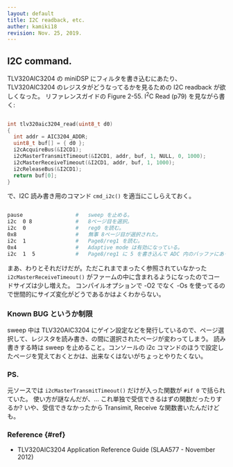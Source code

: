 ```yaml
---
layout: default
title: I2C readback, etc.
auther: kamiki18
revision: Nov. 25, 2019.
---
```


## I2C command.


TLV320AIC3204 の miniDSP にフィルタを書き込むにあたり、TLV320AIC3204 のレジスタがどうなってるかを見るための I2C readback が欲しくなった。
リファレンスガイドの Figure 2-55. I<sup>2</sup>C Read (p79) を見ながら書く:

~~~ c

int tlv320aic3204_read(uint8_t d0)
{
  int addr = AIC3204_ADDR;
  uint8_t buf[] = { d0 };
  i2cAcquireBus(&I2CD1);
  i2cMasterTransmitTimeout(&I2CD1, addr, buf, 1, NULL, 0, 1000);
  i2cMasterReceiveTimeout(&I2CD1, addr, buf, 1, 1000);
  i2cReleaseBus(&I2CD1);
  return buf[0];
}

~~~

で、I2C 読み書き用のコマンド `cmd_i2c()` を適当にこしらえておく。

~~~ sh

pause                 #   sweep を止める。
i2c  0 8              #   8ページ目を選択。
i2c  0                #   reg0 を読む。
0x8                   #   無事 8ページ目が選択された。
i2c  1                #   Page8/reg1 を読む。
0x4                   #   Adaptive mode は有効になっている。
i2c  1  5             #   Page8/reg1 に 5 を書き込んで ADC 内のバッファにあったフィルタデータを miniDSP に送り込む。 

~~~

まあ、わりとそれだけだが。ただこれまでまったく参照されていなかった `i2cMasterReceiveTimeout()`
がファームの中に含まれるようになったのでコードサイズは少し増えた。
コンパイルオプションで -O2 でなく -Os を使ってるので世間的にサイズ変化がどうであるかはよくわからない。


### Known BUG というか制限

sweep 中は TLV320AIC3204 にゲイン設定などを発行しているので、ページ選択して、レジスタを読み書き、の間に選択されたページが変わってしまう。
読み書きする時は sweep を止めること。コンソールの i2c コマンドのほうで設定したページを覚えておくとかは、出来なくはないがちょっとやりたくない。


### PS.

元ソースでは `i2cMasterTransmitTimeout()` だけが入った関数が `#if 0` で括られていた。
使い方が謎なんだが、... これ単独で受信できるはずの関数だったりするか?
いや、受信できなかったから Transimit, Receive な関数書いたんだけども。


### Reference {#ref}

 * TLV320AIC3204 Application Reference Guide (SLAA577 - November 2012)

